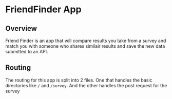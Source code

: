 # FriendFinder App

## Overview

Friend Finder is an app that will compare results you take from a survey and match you with someone who shares similair results and save the new data submitted to an API.

## Routing

The routing for this app is split into 2 files. One that handles the basic directories like `/` and `/survey`. And the other handles the post request for the survey

